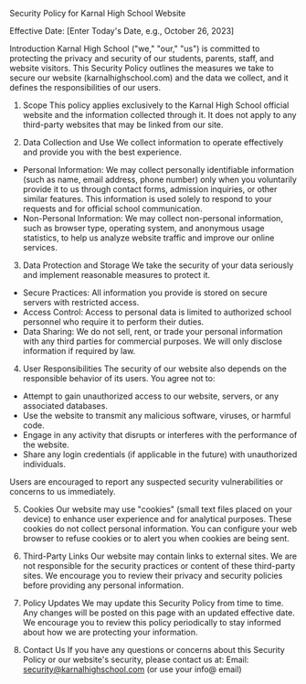 Security Policy for Karnal High School Website

Effective Date: [Enter Today's Date, e.g., October 26, 2023]

Introduction
Karnal High School ("we," "our," "us") is committed to protecting the privacy and security of our students, parents, staff, and website visitors. This Security Policy outlines the measures we take to secure our website (karnalhighschool.com) and the data we collect, and it defines the responsibilities of our users.

1. Scope
This policy applies exclusively to the Karnal High School official website and the information collected through it. It does not apply to any third-party websites that may be linked from our site.

2. Data Collection and Use
We collect information to operate effectively and provide you with the best experience.
-   Personal Information: We may collect personally identifiable information (such as name, email address, phone number) only when you voluntarily provide it to us through contact forms, admission inquiries, or other similar features. This information is used solely to respond to your requests and for official school communication.
-   Non-Personal Information: We may collect non-personal information, such as browser type, operating system, and anonymous usage statistics, to help us analyze website traffic and improve our online services.

3. Data Protection and Storage
We take the security of your data seriously and implement reasonable measures to protect it.
-   Secure Practices: All information you provide is stored on secure servers with restricted access.
-   Access Control: Access to personal data is limited to authorized school personnel who require it to perform their duties.
-   Data Sharing: We do not sell, rent, or trade your personal information with any third parties for commercial purposes. We will only disclose information if required by law.

4. User Responsibilities
The security of our website also depends on the responsible behavior of its users. You agree not to:
-   Attempt to gain unauthorized access to our website, servers, or any associated databases.
-   Use the website to transmit any malicious software, viruses, or harmful code.
-   Engage in any activity that disrupts or interferes with the performance of the website.
-   Share any login credentials (if applicable in the future) with unauthorized individuals.

Users are encouraged to report any suspected security vulnerabilities or concerns to us immediately.

5. Cookies
Our website may use "cookies" (small text files placed on your device) to enhance user experience and for analytical purposes. These cookies do not collect personal information. You can configure your web browser to refuse cookies or to alert you when cookies are being sent.

6. Third-Party Links
Our website may contain links to external sites. We are not responsible for the security practices or content of these third-party sites. We encourage you to review their privacy and security policies before providing any personal information.

7. Policy Updates
We may update this Security Policy from time to time. Any changes will be posted on this page with an updated effective date. We encourage you to review this policy periodically to stay informed about how we are protecting your information.

8. Contact Us
If you have any questions or concerns about this Security Policy or our website's security, please contact us at:
Email: security@karnalhighschool.com (or use your info@ email)
